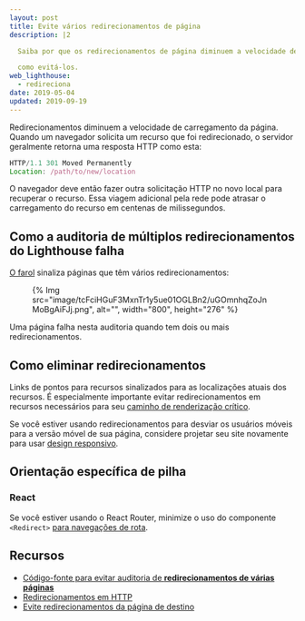 ```yaml
---
layout: post
title: Evite vários redirecionamentos de página
description: |2

  Saiba por que os redirecionamentos de página diminuem a velocidade de carregamento de sua página da web e

  como evitá-los.
web_lighthouse:
  - redireciona
date: 2019-05-04
updated: 2019-09-19
---
```


Redirecionamentos diminuem a velocidade de carregamento da página. Quando um navegador solicita um recurso que foi redirecionado, o servidor geralmente retorna uma resposta HTTP como esta:

```js
HTTP/1.1 301 Moved Permanently
Location: /path/to/new/location
```

O navegador deve então fazer outra solicitação HTTP no novo local para recuperar o recurso. Essa viagem adicional pela rede pode atrasar o carregamento do recurso em centenas de milissegundos.

## Como a auditoria de múltiplos redirecionamentos do Lighthouse falha

[O farol](https://developer.chrome.com/docs/lighthouse/overview/) sinaliza páginas que têm vários redirecionamentos:

<figure>{% Img src="image/tcFciHGuF3MxnTr1y5ue01OGLBn2/uGOmnhqZoJnMoBgAiFJj.png", alt="", width="800", height="276" %}</figure>

Uma página falha nesta auditoria quando tem dois ou mais redirecionamentos.

## Como eliminar redirecionamentos

Links de pontos para recursos sinalizados para as localizações atuais dos recursos. É especialmente importante evitar redirecionamentos em recursos necessários para seu [caminho de renderização crítico](/critical-rendering-path/).

Se você estiver usando redirecionamentos para desviar os usuários móveis para a versão móvel de sua página, considere projetar seu site novamente para usar [design responsivo](/responsive-web-design-basics/).

## Orientação específica de pilha

### React

Se você estiver usando o React Router, minimize o uso do componente `<Redirect>` [para navegações de rota](https://reacttraining.com/react-router/web/api/Redirect).

## Recursos

- [Código-fonte para evitar auditoria de **redirecionamentos de várias páginas**](https://github.com/GoogleChrome/lighthouse/blob/master/lighthouse-core/audits/redirects.js)
- [Redirecionamentos em HTTP](https://developer.mozilla.org/docs/Web/HTTP/Redirections)
- [Evite redirecionamentos da página de destino](https://developers.google.com/speed/docs/insights/AvoidRedirects)
